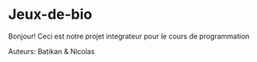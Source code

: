 # Jeux-de-bio

Bonjour! Ceci est notre projet integrateur pour le cours de programmation

Auteurs: Batikan & Nicolas
